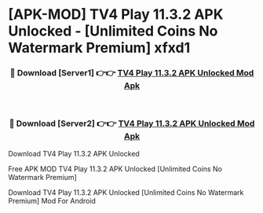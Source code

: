 # [APK-MOD] TV4 Play 11.3.2 APK Unlocked - [Unlimited Coins No Watermark Premium] xfxd1



<div align="center">
<h3>🔴 Download [Server1] 👉👉 <a href="https://momento.my/?title=TV4_Play_11.3.2_APK_Unlocked">TV4 Play 11.3.2 APK Unlocked Mod Apk</a></h3><br>

<h3>🔴 Download [Server2] 👉👉 <a href="https://momento.my/?title=TV4_Play_11.3.2_APK_Unlocked">TV4 Play 11.3.2 APK Unlocked Mod Apk</a></h3>
</div>



Download TV4 Play 11.3.2 APK Unlocked 

Free APK MOD TV4 Play 11.3.2 APK Unlocked [Unlimited Coins No Watermark Premium]

Download TV4 Play 11.3.2 APK Unlocked [Unlimited Coins No Watermark Premium] Mod For Android
